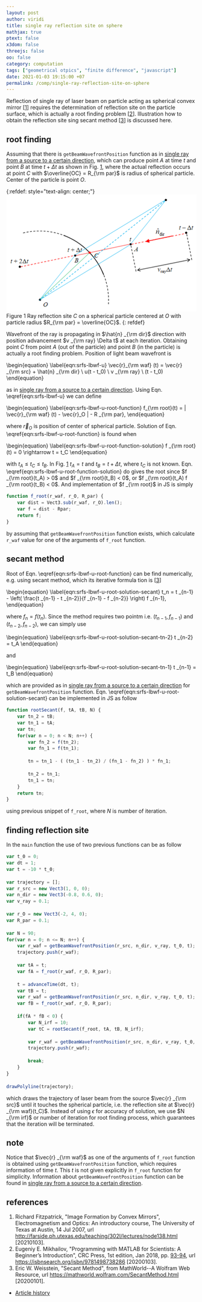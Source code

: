 ```yaml
---
layout: post
author: viridi
title: single ray reflection site on sphere
mathjax: true
ptext: false
x3dom: false
threejs: false
oo: false
category: computation
tags: ["geometrical otpics", "finite difference", "javascript"]
date: 2021-01-03 19:15:00 +07
permalink: /comp/single-ray-reflection-site-on-sphere
---
```

Reflection of single ray of laser beam on particle acting as spherical convex mirror [[1](#ref1)] requires the determination of reflection site on the particle surface, which is actually a root finding problem [[2](#ref2)]. Illustration how to obtain the reflection site sing secant method [[3](#ref3)] is discussed here.


## root finding
Assuming that there is `getBeamWavefrontPosition` function as in [single ray from a source to a certain direction](/comp/single-ray-source-direction), which can produce point $A$ at time $t$ and point $B$ at time $t + \Delta t$ as shown in Fig. <a href="#fig:srfs-ray-reflection-site">1</a>, where the actual reflection occurs at point $C$ with $\overline{OC} = R_{\rm par}$ is radius of spherical particle. Center of the particle is point $O$.

{:refdef: style="text-align: center;"}
![..](/assets/img/comp/ray-reflection-sphere.png)
<br />
Figure <a name="fig:srfs-ray-reflection-site">1</a> Ray reflection site $C$ on a spherical particle centered at $O$ with particle radius $R_{\rm par} = \overline{OC}$.
{: refdef}

Wavefront of the ray is propagating in $\hat{n} _{\rm dir}$ direction with position advancement $v _{\rm ray} \Delta t$ at each iteration. Obtaining point $C$ from point $A$ (out of the particle) and point $B$ (in the particle) is actually a root finding problem. Position of light beam wavefront is

\begin{equation}
\label{eqn:srfs-lbwf-u}
\vec{r}_{\rm waf} (t) = \vec{r} _{\rm src} +  \hat{n} _{\rm dir} \ u(t - t_0) \ v _{\rm ray} \ (t - t_0)
\end{equation}

as in [single ray from a source to a certain direction](/comp/single-ray-source-direction). Using Eqn. \eqref{eqn:srfs-lbwf-u} we can define

\begin{equation}
\label{eqn:srfs-lbwf-u-root-function}
f_{\rm root}(t) = \| \vec{r}_{\rm waf} (t) - \vec{r}_O \| - R _{\rm par},
\end{equation}

where $\vec{r}_O$ is position of center of spherical particle. Solution of Eqn. \eqref{eqn:srfs-lbwf-u-root-function} is found when

\begin{equation}
\label{eqn:srfs-lbwf-u-root-function-solution}
f _{\rm root}(t) = 0 \rightarrow t = t_C
\end{equation}

with $t_A \le t_C \le t_B$. In Fig. <a href="#fig:srfs-ray-reflection-site">1</a> $t_A = t$ and $t_B = t + \Delta t$, where $t_C$ is not known. Eqn. \eqref{eqn:srfs-lbwf-u-root-function-solution} do gives the root since $f _{\rm root}(t_A) > 0$ and $f _{\rm root}(t_B) < 0$, or $f _{\rm root}(t_A) f _{\rm root}(t_B) < 0$. And implementation of $f _{\rm root}$ in JS is simply

```javascript
function f_root(r_waf, r_O, R_par) {
	var dist = Vect3.sub(r_waf, r_O).len();
	var f = dist - Rpar;
	return f;
}
```

by assuming that `getBeamWavefrontPosition` function exists, which calculate `r_waf` value for one of the arguments of `f_root` function.


## secant method
Root of Eqn. \eqref{eqn:srfs-lbwf-u-root-function} can be find numerically, e.g. using secant method, which its iterative formula tion is  [[3](#ref3)]

\begin{equation}
\label{eqn:srfs-lbwf-u-root-solution-secant}
t_n = t _{n-1} - \left( \frac{t _{n-1} - t _{n-2}}{f _{n-1} - f _{n-2}} \right) f _{n-1},
\end{equation}

where $f_n = f(t_n)$. Since the method requires two pointm i.e. $(t _{n-1}, f _{n-1})$ and $(t _{n-2}, f _{n-2})$, we can simply use 

\begin{equation}
\label{eqn:srfs-lbwf-u-root-solution-secant-tn-2}
t _{n-2} = t_A
\end{equation}

and

\begin{equation}
\label{eqn:srfs-lbwf-u-root-solution-secant-tn-1}
t _{n-1} = t_B
\end{equation}

which are provided as in [single ray from a source to a certain direction](/comp/single-ray-source-direction) for `getBeamWavefrontPosition` function. Eqn. \eqref{eqn:srfs-lbwf-u-root-solution-secant} can be implemented in JS as follow

```javascript
function rootSecant(f, tA, tB, N) {
	var tn_2 = tB;
	var tn_1 = tA;
	var tn;
	for(var n = 0; n < N; n++) {
		var fn_2 = f(tn_2);
		var fn_1 = f(tn_1);
		
		tn = tn_1 - ( (tn_1 - tn_2) / (fn_1 - fn_2) ) * fn_1;
		
		tn_2 = tn_1;
		tn_1 = tn;
	}
	return tn;
}
```

using previous snippet of `f_root`, where $N$ is number of iteration.


## finding reflection site
In the `main` function the use of two previous functions can be as follow

```javascript
var t_0 = 0;
var dt = 1;
var t = -10 * t_0;

var trajectory = [];
var r_src = new Vect3(1, 0, 0);
var n_dir = new Vect3(-0.8, 0.6, 0);
var v_ray = 0.1;

var r_O = new Vect3(-2, 4, 0);
var R_par = 0.1;

var N = 90;
for(var n = 0; n <= N; n++) {
	var r_waf = getBeamWavefrontPosition(r_src, n_dir, v_ray, t_0, t);
	trajectory.push(r_waf);
	
	var tA = t;
	var fA = f_root(r_waf, r_O, R_par);
	
	t = advanceTime(dt, t);
	var tB = t;
	var r_waf = getBeamWavefrontPosition(r_src, n_dir, v_ray, t_0, t);
	var fB = f_root(r_waf, r_O, R_par);
	
	if(fA * fB < 0) {
		var N_irf = 10;
		var tC = rootSecant(f_root, tA, tB, N_irf);
		
		var r_waf = getBeamWavefrontPosition(r_src, n_dir, v_ray, t_0, tC);
		trajectory.push(r_waf);
		
		break;
	}
}

drawPolyline(trajectory);
```

which draws the trajectory of laser beam from the source $\vec{r} _{\rm src}$ until it touches the spherical particle, i.e. the reflection site at $\vec{r} _{\rm waf}(t_C)$. Instead of using $\epsilon$ for accuracy of solution, we use $N _{\rm irf}$ or number of iteration for root finding process, which guarantees that the iteration will be terminated.


## note
Notice that $\vec{r} _{\rm waf}$ as one of the arguments of `f_root` function is obtained using `getBeamWavefrontPosition` function, which requires information of time $t$. This $t$ is not given explicitly in `f_root` function for simplicity. Information about `getBeamWavefrontPosition` function can be found in [single ray from a source to a certain direction](/comp/single-ray-source-direction).


## references
1. <a name="ref1"></a>Richard Fitzpatrick, "Image Formation by Convex Mirrors", Electromagnetism and Optics: An introductory course, The University of Texas at Austin, 14 Jul 2007, url <http://farside.ph.utexas.edu/teaching/302l/lectures/node138.html> [20210103].
2. <a name="ref2"></a>Eugeniy E. Mikhailov, "Programming with MATLAB for Scientists: A Beginner’s Introduction", CRC Press, 1st edition, Jan 2018, pp. [93-94](http://physics.wm.edu/~evmik/classes/matlab_book/ch_root_finding/ch_root_finding.pdf), url <https://isbnsearch.org/isbn/9781498738286>  [20200103].
3. <a name="ref3"></a>Eric W. Weisstein, "Secant Method", from MathWorld--A Wolfram Web Resource, url <https://mathworld.wolfram.com/SecantMethod.html> [20200101].

+ [Article history](https://github.com/butiran/butiran.github.io/commits/master/_posts/comp/2021-01-03-single-ray-reflection-site-on-sphere.md)
